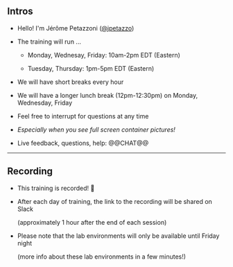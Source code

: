 ## Intros

- Hello! I'm Jérôme Petazzoni ([@jpetazzo](https://twitter.com/jpetazzo))

- The training will run ...

  - Monday, Wednesay, Friday: 10am-2pm EDT (Eastern)

  - Tuesday, Thursday: 1pm-5pm EDT (Eastern)

- We will have short breaks every hour

- We will have a longer lunch break (12pm-12:30pm) on Monday, Wednesday, Friday

- Feel free to interrupt for questions at any time

- *Especially when you see full screen container pictures!*

- Live feedback, questions, help: @@CHAT@@

---

## Recording

- This training is recorded! 🎥

- After each day of training, the link to the recording will be shared on Slack

  (approximately 1 hour after the end of each session)

- Please note that the lab environments will only be available until Friday night

  (more info about these lab environments in a few minutes!)

